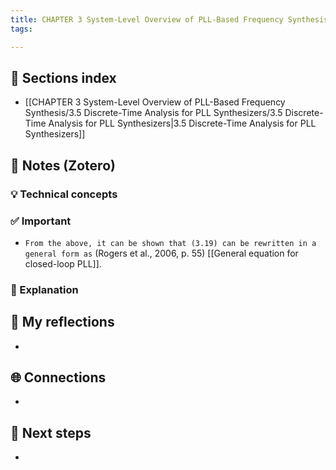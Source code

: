 ```yaml
---
title: CHAPTER 3 System-Level Overview of PLL-Based Frequency Synthesis
tags:

---
```


## 📂 Sections index
- [[CHAPTER 3 System-Level Overview of PLL-Based Frequency Synthesis/3.5 Discrete-Time Analysis for PLL Synthesizers/3.5 Discrete-Time Analysis for PLL Synthesizers|3.5 Discrete-Time Analysis for PLL Synthesizers]]

## 🔗 Notes (Zotero)
### 💡 Technical concepts


### ✅️ Important
- `From the above, it can be shown that (3.19) can be rewritten in a general form as` (Rogers et al., 2006, p. 55)
	[[General equation for closed-loop PLL]].

### ️🔶 Explanation


## 📝 My reflections
- 

## 🌐 Connections
- 

## 🧭 Next steps
- 

